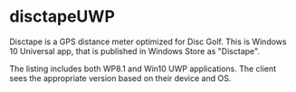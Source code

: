 # disctapeUWP

Disctape is a GPS distance meter optimized for Disc Golf.
This is Windows 10 Universal app, that is published in Windows Store as "Disctape".

The listing includes both WP8.1 and Win10 UWP applications. The client sees the appropriate version based on their device and OS.
